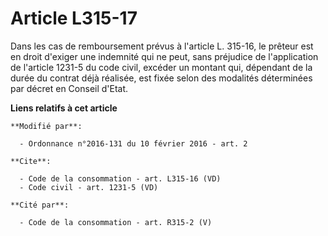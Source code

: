 # Article L315-17

Dans les cas de remboursement prévus à l'article L. 315-16, le prêteur est en droit d'exiger une indemnité qui ne peut, sans
préjudice de l'application de l'article 1231-5 du code civil, excéder un montant qui, dépendant de la durée du contrat déjà
réalisée, est fixée selon des modalités déterminées par décret en Conseil d'Etat.

**Liens relatifs à cet article**

	**Modifié par**:

	  - Ordonnance n°2016-131 du 10 février 2016 - art. 2

	**Cite**:

	  - Code de la consommation - art. L315-16 (VD)
	  - Code civil - art. 1231-5 (VD)

	**Cité par**:

	  - Code de la consommation - art. R315-2 (V)
